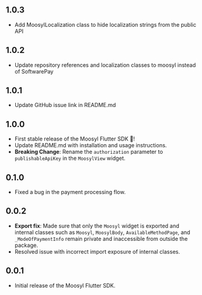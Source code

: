 ## 1.0.3

- Add MoosylLocalization class to hide localization strings from the public API

## 1.0.2

- Update repository references and localization classes to moosyl instead of SoftwarePay

## 1.0.1

- Update GitHub issue link in README.md

## 1.0.0

- First stable release of the Moosyl Flutter SDK 🎉!
- Update README.md with installation and usage instructions.
- **Breaking Change**: Rename the `authorization` parameter to `publishableApiKey` in the `MoosylView` widget.

## 0.1.0

- Fixed a bug in the payment processing flow.

## 0.0.2

- **Export fix**: Made sure that only the `Moosyl` widget is exported and internal classes such as `Moosyl`, `MoosylBody`, `AvailableMethodPage`, and `_ModeOfPaymentInfo` remain private and inaccessible from outside the package.
- Resolved issue with incorrect import exposure of internal classes.

## 0.0.1

- Initial release of the Moosyl Flutter SDK.